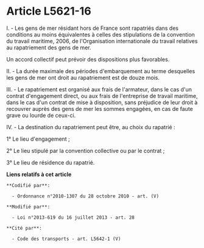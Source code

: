 # Article L5621-16

I. - Les gens de mer résidant hors de France sont rapatriés dans des conditions au moins équivalentes à celles des
stipulations de la convention du travail maritime, 2006, de l'Organisation internationale du travail relatives au
rapatriement des gens de mer. 

Un accord collectif peut prévoir des dispositions plus favorables. 

II. - La durée maximale des périodes d'embarquement au terme desquelles les gens de mer ont droit au rapatriement est de
douze mois. 

III. - Le rapatriement est organisé aux frais de l'armateur, dans le cas d'un contrat d'engagement direct, ou aux frais de
l'entreprise de travail maritime, dans le cas d'un contrat de mise à disposition, sans préjudice de leur droit à recouvrer
auprès des gens de mer les sommes engagées, en cas de faute grave ou lourde de ceux-ci. 

IV. - La destination du rapatriement peut être, au choix du rapatrié : 

1° Le lieu d'engagement ; 

2° Le lieu stipulé par la convention collective ou par le contrat ; 

3° Le lieu de résidence du rapatrié.

**Liens relatifs à cet article**

	**Codifié par**:

	  - Ordonnance n°2010-1307 du 28 octobre 2010 - art. (V)

	**Modifié par**:

	  - Loi n°2013-619 du 16 juillet 2013 - art. 28

	**Cité par**:

	  - Code des transports - art. L5642-1 (V)
